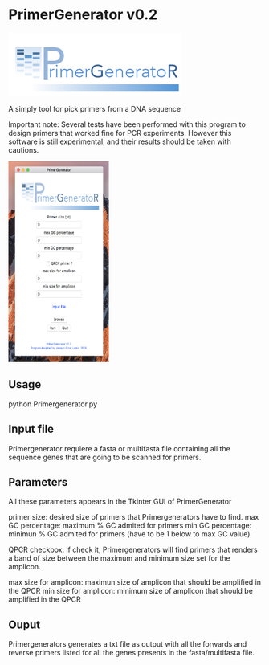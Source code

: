 # PrimerGenerator v0.2
![alt text](https://github.com/ginerorama/PrimerGenerator/blob/master/Primer.gif)

A simply tool for pick primers from a DNA sequence 

Important note: Several tests have been performed with this program to design 
primers that worked fine for PCR experiments. However this software is still experimental, 
and their results should be taken with cautions. 

<img src="https://github.com/ginerorama/PrimerGenerator/blob/master/pic1.png" width="200" height="400">

## Usage


python Primergenerator.py




## Input file



Primergenerator requiere a fasta or multifasta file containing all the sequence genes that are going to be scanned for primers. 



## Parameters

All these parameters appears in the Tkinter GUI of PrimerGenerator

primer size: desired size of primers that Primergenerators have to find.
max GC percentage: maximum % GC admited for primers
min GC percentage: minimun % GC admited for primers (have to be 1 below to max GC value)

QPCR checkbox: if check it, Primergenerators will find primers that renders a band of size
				between the maximum and minimum size set for the amplicon.

max size for amplicon: maximun size of amplicon that should be amplified in the QPCR
min size for amplicon: minimum size of amplicon that should be amplified in the QPCR	



## Ouput


Primergenerators generates a txt file as output with all the forwards and reverse primers listed for all
the genes presents in the fasta/multifasta file. 

